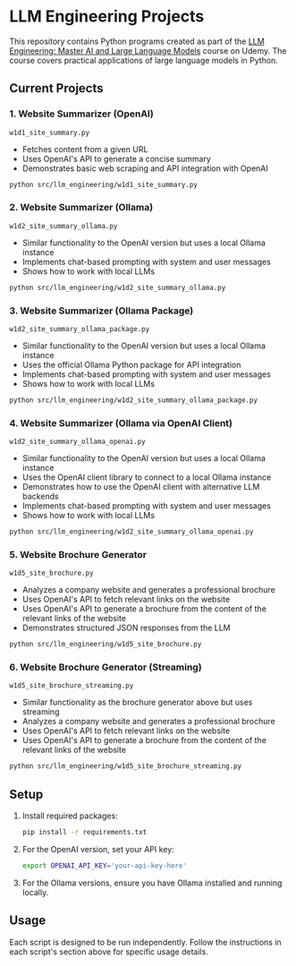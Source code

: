 # LLM Engineering Projects

This repository contains Python programs created as part of the [LLM Engineering: Master AI and Large Language Models](https://www.udemy.com/course/llm-engineering-master-ai-and-large-language-models) course on Udemy. The course covers practical applications of large language models in Python.

## Current Projects

### 1. Website Summarizer (OpenAI)
`w1d1_site_summary.py`
- Fetches content from a given URL
- Uses OpenAI's API to generate a concise summary
- Demonstrates basic web scraping and API integration with OpenAI

```bash
python src/llm_engineering/w1d1_site_summary.py
```

### 2. Website Summarizer (Ollama)
`w1d2_site_summary_ollama.py`
- Similar functionality to the OpenAI version but uses a local Ollama instance
- Implements chat-based prompting with system and user messages
- Shows how to work with local LLMs

```bash
python src/llm_engineering/w1d2_site_summary_ollama.py
```

### 3. Website Summarizer (Ollama Package)
`w1d2_site_summary_ollama_package.py`
- Similar functionality to the OpenAI version but uses a local Ollama instance
- Uses the official Ollama Python package for API integration
- Implements chat-based prompting with system and user messages
- Shows how to work with local LLMs

```bash
python src/llm_engineering/w1d2_site_summary_ollama_package.py
```

### 4. Website Summarizer (Ollama via OpenAI Client)
`w1d2_site_summary_ollama_openai.py`
- Similar functionality to the OpenAI version but uses a local Ollama instance
- Uses the OpenAI client library to connect to a local Ollama instance
- Demonstrates how to use the OpenAI client with alternative LLM backends
- Implements chat-based prompting with system and user messages
- Shows how to work with local LLMs

```bash
python src/llm_engineering/w1d2_site_summary_ollama_openai.py
```

### 5. Website Brochure Generator
`w1d5_site_brochure.py`
- Analyzes a company website and generates a professional brochure
- Uses OpenAI's API to fetch relevant links on the website
- Uses OpenAI's API to generate a brochure from the content of the relevant links of the website
- Demonstrates structured JSON responses from the LLM

```bash
python src/llm_engineering/w1d5_site_brochure.py
```

### 6. Website Brochure Generator (Streaming)
`w1d5_site_brochure_streaming.py`
- Similar functionality as the brochure generator above but uses streaming
- Analyzes a company website and generates a professional brochure
- Uses OpenAI's API to fetch relevant links on the website
- Uses OpenAI's API to generate a brochure from the content of the relevant links of the website

```bash
python src/llm_engineering/w1d5_site_brochure_streaming.py
```

## Setup

1. Install required packages:
   ```bash
   pip install -r requirements.txt
   ```

2. For the OpenAI version, set your API key:
   ```bash
   export OPENAI_API_KEY='your-api-key-here'
   ```

3. For the Ollama versions, ensure you have Ollama installed and running locally.


## Usage

Each script is designed to be run independently. Follow the instructions in each script's section above for specific usage details.

